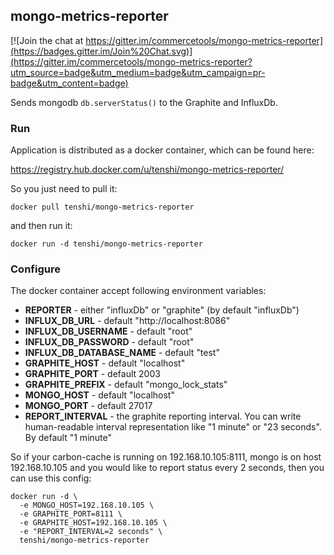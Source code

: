 ## mongo-metrics-reporter

[![Join the chat at https://gitter.im/commercetools/mongo-metrics-reporter](https://badges.gitter.im/Join%20Chat.svg)](https://gitter.im/commercetools/mongo-metrics-reporter?utm_source=badge&utm_medium=badge&utm_campaign=pr-badge&utm_content=badge)

Sends mongodb `db.serverStatus()` to the Graphite and InfluxDb.

### Run

Application is distributed as a docker container, which can be found here:

https://registry.hub.docker.com/u/tenshi/mongo-metrics-reporter/

So you just need to pull it:

    docker pull tenshi/mongo-metrics-reporter
     
and then run it:

    docker run -d tenshi/mongo-metrics-reporter
    
### Configure

The docker container accept following environment variables:

* **REPORTER** - either "influxDb" or "graphite" (by default "influxDb")
* **INFLUX_DB_URL** - default "http://localhost:8086"
* **INFLUX_DB_USERNAME** - default "root"
* **INFLUX_DB_PASSWORD** - default "root"
* **INFLUX_DB_DATABASE_NAME** - default "test"
* **GRAPHITE_HOST** - default "localhost"
* **GRAPHITE_PORT** - default 2003
* **GRAPHITE_PREFIX** - default "mongo_lock_stats"
* **MONGO_HOST** - default "localhost"
* **MONGO_PORT** - default 27017
* **REPORT_INTERVAL** - the graphite reporting interval. You can write human-readable interval representation like "1 minute" or "23 seconds". By default "1 minute"

So if your carbon-cache is running on 192.168.10.105:8111, mongo is on host 192.168.10.105 and you would like to report status every 2 seconds, then you can use this config:

    docker run -d \
      -e MONGO_HOST=192.168.10.105 \
      -e GRAPHITE_PORT=8111 \
      -e GRAPHITE_HOST=192.168.10.105 \
      -e "REPORT_INTERVAL=2 seconds" \
      tenshi/mongo-metrics-reporter